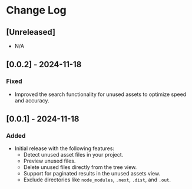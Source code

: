 # Change Log

## [Unreleased]

- N/A

## [0.0.2] - 2024-11-18
### Fixed
- Improved the search functionality for unused assets to optimize speed and accuracy.

## [0.0.1] - 2024-11-18
### Added
- Initial release with the following features:
  - Detect unused asset files in your project.
  - Preview unused files.
  - Delete unused files directly from the tree view.
  - Support for paginated results in the unused assets view.
  - Exclude directories like `node_modules`, `.next`, `.dist`, and `.out`.

